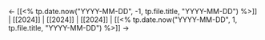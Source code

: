 ← [[<% tp.date.now("YYYY-MM-DD", -1, tp.file.title, "YYYY-MM-DD") %>]] | [[2024]] | [[2024]] | [[2024]] | [[<% tp.date.now("YYYY-MM-DD", 1, tp.file.title, "YYYY-MM-DD") %>]] →
